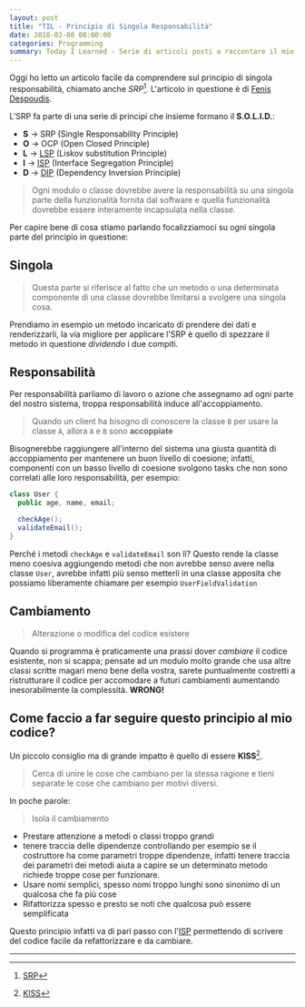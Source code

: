 ```yaml
---
layout: post
title: "TIL - Principio di Singola Responsabilità"
date: 2018-02-08 08:00:00
categories: Programming
summary: Today I Learned - Serie di articoli posti a raccontare il mio percorso di studio giornaliero in cui cercherò di riassumere concetti tecnici e non ~ 
---
```


Oggi ho letto un articolo facile da comprendere sul principio di singola responsabilità, chiamato anche *SRP*[^1].
L'articolo in questione è di [Fenis Despoudis](https://codeburst.io/understanding-solid-principles-single-responsibility-b7c7ec0bf80).

L'SRP fa parte di una serie di principi che insieme formano il **S.O.L.I.D.**:

* **S** -> SRP (Single Responsability Principle)
* **O** -> OCP (Open Closed Principle)
* **L** -> [LSP](https://dlion.it/til-lsp) (Liskov substitution Principle)
* **I** -> [ISP](https://dlion.it/til-isp/) (Interface Segregation Principle)
* **D** -> [DIP](https://dlion.it/til-dip) (Dependency Inversion Principle)

> Ogni modulo o classe dovrebbe avere la responsabilità su una singola parte della funzionalità fornita dal software e quella funzionalità dovrebbe essere interamente incapsulata nella classe.

Per capire bene di cosa stiamo parlando focalizziamoci su ogni singola parte del principio in questione:


## Singola

> Questa parte si riferisce al fatto che un metodo o una determinata componente di una classe dovrebbe limitarsi a svolgere una singola cosa.

Prendiamo in esempio un metodo incaricato di prendere dei dati e renderizzarli, la via migliore per applicare l'SRP è quello di spezzare il metodo in questione *dividendo* i due compiti.


## Responsabilità

Per responsabilità parliamo di lavoro o azione che assegnamo ad ogni parte del nostro sistema, troppa responsabilità induce all'accoppiamento.

> Quando un client ha bisogno di conoscere la classe `B` per usare la classe `A`, allora `A` e `B` sono **accoppiate**

Bisognerebbe raggiungere all'interno del sistema una giusta quantità di accoppiamento per mantenere un buon livello di coesione; infatti, componenti con un basso livello di coesione svolgono tasks che non sono correlati alle loro responsabilità, per esempio:

```java
class User {
  public age, name, email;

  checkAge();
  validateEmail();
}
```

Perché i metodi `checkAge` e `validateEmail` son lì? Questo rende la classe meno coesiva aggiungendo metodi che non avrebbe senso avere nella classe `User`, avrebbe infatti più senso metterli in una classe apposita che possiamo liberamente chiamare per esempio `UserFieldValidation`


## Cambiamento

> Alterazione o modifica del codice esistere

Quando si programma è praticamente una prassi dover *cambiare* il codice esistente, non si scappa; pensate ad un modulo molto grande che usa altre classi scritte magari meno bene della vostra, sarete puntualmente costretti a ristrutturare il codice per accomodare a futuri cambiamenti aumentando inesorabilmente la complessità. **WRONG!**


## Come faccio a far seguire questo principio al mio codice?

Un piccolo consiglio ma di grande impatto è quello di essere **KISS**[^2].

> Cerca di unire le cose che cambiano per la stessa ragione e tieni separate le cose che cambiano per motivi diversi.

In poche parole:

> Isola il cambiamento

* Prestare attenzione a metodi o classi troppo grandi
* tenere traccia delle dipendenze controllando per esempio se il costruttore ha come parametri troppe dipendenze, infatti tenere traccia dei parametri dei metodi aiuta a capire se un determinato metodo richiede troppe cose per funzionare.
* Usare nomi semplici, spesso nomi troppo lunghi sono sinonimo di un qualcosa che fa più cose
* Rifattorizza spesso e presto se noti che qualcosa può essere semplificata

Questo principio infatti va di pari passo con l'[ISP](https://dlion.it/til-isp/) permettendo di scrivere del codice facile da refattorizzare e da cambiare.

---

[^1]: [SRP](https://it.wikipedia.org/wiki/Principio_di_singola_responsabilit%C3%A0)
[^2]: [KISS](https://en.wikipedia.org/wiki/KISS_principle)
